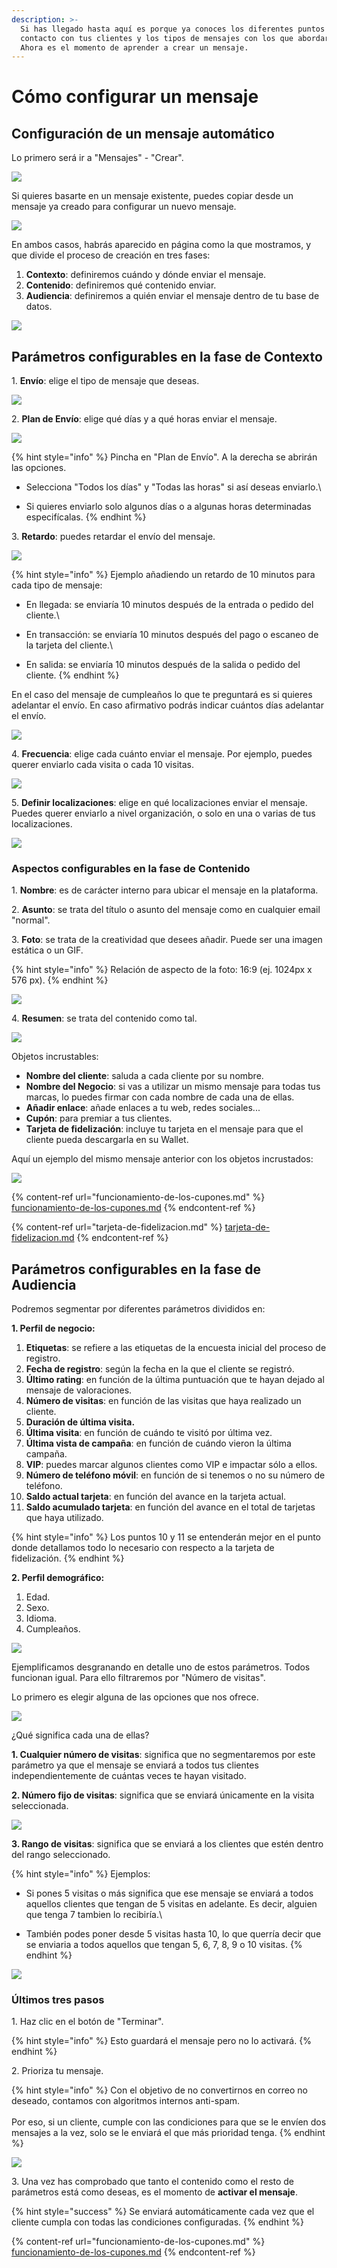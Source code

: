 ```yaml
---
description: >-
  Si has llegado hasta aquí es porque ya conoces los diferentes puntos de
  contacto con tus clientes y los tipos de mensajes con los que abordarlos.
  Ahora es el momento de aprender a crear un mensaje.
---
```


# Cómo configurar un mensaje

## Configuración de un mensaje automático

Lo primero será ir a "Mensajes" - "Crear".

![](<../../.gitbook/assets/image (98).png>)

Si quieres basarte en un mensaje existente, puedes copiar desde un mensaje ya creado para configurar un nuevo mensaje.&#x20;

![](<../../.gitbook/assets/image (164).png>)

En ambos casos, habrás aparecido en página como la que mostramos, y que divide el proceso de creación en tres fases:

1. **Contexto**: definiremos cuándo y dónde enviar el mensaje.
2. **Contenido**: definiremos qué contenido enviar.
3. **Audiencia**: definiremos a quién enviar el mensaje dentro de tu base de datos.

![](<../../.gitbook/assets/image (97).png>)

## Parámetros configurables en la fase de Contexto

1\. **Envío**: elige el tipo de mensaje que deseas.

![](<../../.gitbook/assets/image (132).png>)

2\. **Plan de Envío**: elige qué días y a qué horas enviar el mensaje.

![](<../../.gitbook/assets/image (100).png>)

{% hint style="info" %}
Pincha en "Plan de Envío". A la derecha se abrirán las opciones.&#x20;

* Selecciona "Todos los días" y "Todas las horas" si así deseas enviarlo.\

* Si quieres enviarlo solo algunos días o a algunas horas determinadas especifícalas.
{% endhint %}

3\. **Retardo**: puedes retardar el envío del mensaje.

![](<../../.gitbook/assets/image (108).png>)

{% hint style="info" %}
&#x20;Ejemplo añadiendo un retardo de 10 minutos para cada tipo de mensaje:

* En llegada: se enviaría 10 minutos después de la entrada o pedido del cliente.\

* En transacción: se enviaría 10 minutos después del pago o escaneo de la tarjeta del cliente.\

* En salida: se enviaría 10 minutos después de la salida o pedido del cliente.
{% endhint %}

En el caso del mensaje de cumpleaños lo que te preguntará es si quieres adelantar el envío. En caso afirmativo podrás indicar cuántos días adelantar el envío.

![](<../../.gitbook/assets/image (130).png>)

4\. **Frecuencia**: elige cada cuánto enviar el mensaje. Por ejemplo, puedes querer enviarlo cada visita o cada 10 visitas.

![](<../../.gitbook/assets/image (141).png>)

5\. **Definir localizaciones**: elige en qué localizaciones enviar el mensaje. Puedes querer enviarlo a nivel organización, o solo en una o varias de tus localizaciones.

![](<../../.gitbook/assets/image (154).png>)

### Aspectos configurables en la fase de Contenido

1\. **Nombre**: es de carácter interno para ubicar el mensaje en la plataforma.

2\. **Asunto**: se trata del título o asunto del mensaje como en cualquier email "normal".

3\. **Foto**: se trata de la creatividad que desees añadir. Puede ser una imagen estática o un GIF.

{% hint style="info" %}
Relación de aspecto de la foto: 16:9 (ej. 1024px x 576 px).
{% endhint %}

![](<../../.gitbook/assets/image (103).png>)

4\. **Resumen**: se trata del contenido como tal.

![](<../../.gitbook/assets/image (115).png>)

Objetos incrustables:

* **Nombre del cliente**: saluda a cada cliente por su nombre.
* **Nombre del Negocio**: si vas a utilizar un mismo mensaje para todas tus marcas, lo puedes firmar con cada nombre de cada una de ellas.
* **Añadir enlace**: añade enlaces a tu web, redes sociales...
* **Cupón**: para premiar a tus clientes.&#x20;
* **Tarjeta de fidelización**: incluye tu tarjeta en el mensaje para que el cliente pueda descargarla en su Wallet.

Aquí un ejemplo del mismo mensaje anterior con los objetos incrustados:

![](<../../.gitbook/assets/image (139).png>)

{% content-ref url="funcionamiento-de-los-cupones.md" %}
[funcionamiento-de-los-cupones.md](funcionamiento-de-los-cupones.md)
{% endcontent-ref %}

{% content-ref url="tarjeta-de-fidelizacion.md" %}
[tarjeta-de-fidelizacion.md](tarjeta-de-fidelizacion.md)
{% endcontent-ref %}

## Parámetros configurables en la fase de Audiencia

Podremos segmentar por diferentes parámetros divididos en:

**1. Perfil de negocio:**

1. **Etiquetas**: se refiere a las etiquetas de la encuesta inicial del proceso de registro.
2. **Fecha de registro**: según la fecha en la que el cliente se registró.
3. **Último rating**: en función de la última puntuación que te hayan dejado al mensaje de valoraciones.
4. **Número de visitas**: en función de las visitas que haya realizado un cliente.
5. **Duración de última visita.**
6. **Última visita**: en función de cuándo te visitó por última vez.
7. **Última vista de campaña**: en función de cuándo vieron la última campaña.
8. **VIP**: puedes marcar algunos clientes como VIP e impactar sólo a ellos.
9. **Número de teléfono móvil**: en función de si tenemos o no su número de teléfono.
10. **Saldo actual tarjeta**: en función del avance en la tarjeta actual.
11. **Saldo acumulado tarjeta**: en función del avance en el total de tarjetas que haya utilizado.

{% hint style="info" %}
Los puntos 10 y 11 se entenderán mejor en el punto donde detallamos todo lo necesario con respecto a la tarjeta de fidelización.
{% endhint %}

**2. Perfil demográfico:**

1. Edad.
2. Sexo.
3. Idioma.
4. Cumpleaños.

![](<../../.gitbook/assets/image (129).png>)

Ejemplificamos desgranando en detalle uno de estos parámetros. Todos funcionan igual. Para ello filtraremos por "Número de visitas".

Lo primero es elegir alguna de las opciones que nos ofrece.

![](<../../.gitbook/assets/image (159).png>)

¿Qué significa cada una de ellas?

**1. Cualquier número de visitas**: significa que no segmentaremos por este parámetro ya que el mensaje se enviará a todos tus clientes independientemente de cuántas veces te hayan visitado.

**2. Número fijo de visitas**: significa que se enviará únicamente en la visita seleccionada.

![](<../../.gitbook/assets/image (134).png>)

**3. Rango de visitas**: significa que se enviará a los clientes que estén dentro del rango seleccionado.&#x20;

{% hint style="info" %}
Ejemplos:&#x20;

* Si pones 5 visitas o más significa que ese mensaje se enviará a todos aquellos clientes que tengan de 5 visitas en adelante. Es decir, alguien que tenga 7 tambien lo recibiría.\

* También podes poner desde 5 visitas hasta 10, lo que querría decir que se enviaria a todos aquellos que tengan 5, 6, 7, 8, 9 o 10 visitas.
{% endhint %}

![](<../../.gitbook/assets/image (146).png>)

### Últimos tres pasos

1\. Haz clic en el botón de "Terminar".&#x20;

{% hint style="info" %}
Esto guardará el mensaje pero no lo activará.
{% endhint %}

2\. Prioriza tu mensaje.

{% hint style="info" %}
Con el objetivo de no convertirnos en correo no deseado, contamos con algoritmos internos anti-spam. \
\
Por eso, si un cliente, cumple con las condiciones para que se le envíen dos mensajes a la vez, solo se le enviará el que más prioridad tenga.
{% endhint %}

![](<../../.gitbook/assets/image (142).png>)

3\. Una vez has comprobado que tanto el contenido como el resto de parámetros está como deseas, es el momento de **activar el mensaje**.

{% hint style="success" %}
Se enviará automáticamente cada vez que el cliente cumpla con todas las condiciones configuradas.
{% endhint %}

{% content-ref url="funcionamiento-de-los-cupones.md" %}
[funcionamiento-de-los-cupones.md](funcionamiento-de-los-cupones.md)
{% endcontent-ref %}
